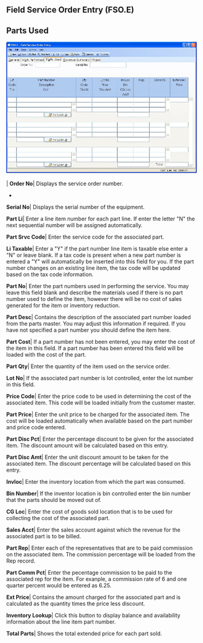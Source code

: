 ## Field Service Order Entry (FSO.E)
<PageHeader />

## Parts Used

![](./FSO-E-3.jpg)

| **Order No**|  Displays the service order number.

-  
**Serial No**|  Displays the serial number of the equipment.

**Part Li**|  Enter a line item number for each part line. If enter the letter
"N" the next sequential number will be assigned automatically.

**Part Srvc Code**|  Enter the service code for the associated part.

**Li Taxable**|  Enter a "Y" if the part number line item is taxable else
enter a "N" or leave blank. If a tax code is present when a new part number is
entered a "Y" will automatically be inserted into this field for you. If the
part number changes on an existing line item, the tax code will be updated
based on the tax code information.

**Part No**|  Enter the part numbers used in performing the service. You may
leave this field blank and describe the materials used if there is no part
number used to define the item, however there will be no cost of sales
generated for the item or inventory reduction.

**Part Desc**|  Contains the description of the associated part number loaded
from the parts master. You may adjust this information if required. If you
have not specified a part number you should define the item here.

**Part Cost**|  If a part number has not been entered, you may enter the cost
of the item in this field. If a part number has been entered this field will
be loaded with the cost of the part.

**Part Qty**|  Enter the quantity of the item used on the service order.

**Lot No**|  If the associated part number is lot controlled, enter the lot
number in this field.

**Price Code**|  Enter the price code to be used in determining the cost of
the associated item. This code will be loaded initially from the customer
master.

**Part Price**|  Enter the unit price to be charged for the associated item.
The cost will be loaded automatically when available based on the part number
and price code entered.

**Part Disc Pct**|  Enter the percentage discount to be given for the
associated item. The discount amount will be calculated based on this entry.

**Part Disc Amt**|  Enter the unit discount amount to be taken for the
associated item. The discount percentage will be calculated based on this
entry.

**Invloc**|  Enter the inventory location from which the part was consumed.

**Bin Number**|  If the inventor location is bin controlled enter the bin
number that the parts should be moved out of.

**CG Loc**|  Enter the cost of goods sold location that is to be used for
collecting the cost of the associated part.

**Sales Acct**|  Enter the sales account against which the revenue for the
associated part is to be billed.

**Part Rep**|  Enter each of the representatives that are to be paid
commission on the associated item. The commission percentage will be loaded
from the Rep record.

**Part Comm Pct**|  Enter the pecentage commission to be paid to the
associated rep for the item. For exanple, a commission rate of 6 and one
quarter percent would be entered as 6.25.

**Ext Price**|  Contains the amount charged for the associated part and is
calculated as the quantity times the price less discount.

**Inventory Lookup**|  Click this button to display balance and availability
information about the line item part number.

**Total Parts**|  Shows the total extended price for each part sold.


<badge text= "Version 8.10.57 " vertical="middle" />

<PageFooter />
